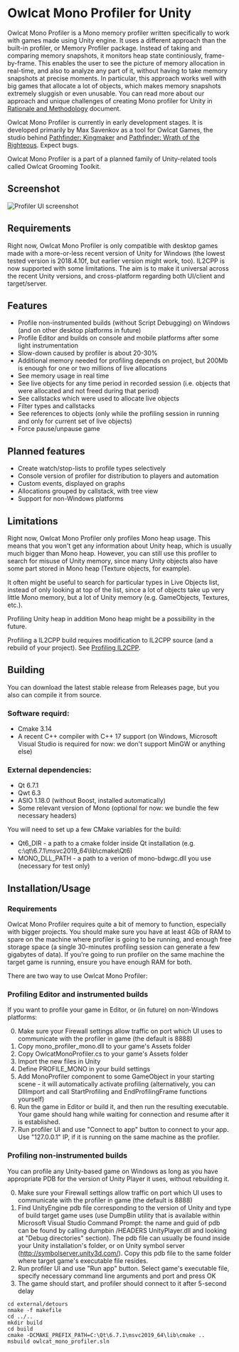 # Owlcat Mono Profiler for Unity

Owlcat Mono Profiler is a Mono memory profiler written specifically to work with games made using Unity engine. It uses a different approach than the built-in profiler, or Memory Profiler package. Instead of taking and comparing memory snapshots, it monitors heap state continiously, frame-by-frame. This enables the user to see the picture of memory allocation in real-time, and also to analyze any part of it, without having to take memory snapshots at precise moments. In particular, this approach works well with big games that allocate a lot of objects, which makes memory snapshots extremely sluggish or even unusable. You can read more about our approach and unique challenges of creating Mono profiler for Unity in [Rationale and Methodology](doc/Rationale.md) document.

Owlcat Mono Profiler is currently in early development stages. It is developed primarily by Max Savenkov as a tool for Owlcat Games, the studio behind [Pathfinder: Kingmaker](https://kingmaker.owlcatgames.com/) and [Pathfinder: Wrath of the Righteous](https://wrath.owlcatgames.com/). Expect bugs.

Owlcat Mono Profiler is a part of a planned family of Unity-related tools called Owlcat Grooming Toolkit.

## Screenshot

![Profiler UI screenshot](doc/current_screen.png)

## Requirements

Right now, Owlcat Mono Profiler is only compatible with desktop games made with a more-or-less recent version of Unity for Windows (the lowest tested version is 2018.4.10f, but earlier version might work, too). IL2CPP is now supported with some limitations. The aim is to make it universal across the recent Unity versions, and cross-platform regarding both UI/client and target/server.

## Features

- Profile non-instrumented builds (without Script Debugging) on Windows (and on other desktop platforms in future)
- Profile Editor and builds on console and mobile platforms after some light instrumentation
- Slow-down caused by profiler is about 20-30%
- Additional memory needed for profiling depends on project, but 200Mb is enough for one or two millions of live allocations
- See memory usage in real time
- See live objects for any time period in recorded session (i.e. objects that were allocated and not freed during that period)
- See callstacks which were used to allocate live objects
- Filter types and callstacks
- See references to objects (only while the profiling session in running and only for current set of live objects)
- Force pause/unpause game

## Planned features

- Create watch/stop-lists to profile types selectively
- Console version of profiler for distribution to players and automation
- Custom events, displayed on graphs
- Allocations grouped by callstack, with tree view
- Support for non-Windows platforms

## Limitations

Right now, Owlcat Mono Profiler only profiles Mono heap usage. This means that you won't get any information about Unity heap, which is usually much bigger than Mono heap. However, you can still use this profiler to search for misuse of Unity memory, since many Unity objects also have some part stored in Mono heap (Texture objects, for example).

It often might be useful to search for particular types in Live Objects list, instead of only looking at top of the list, since a lot of objects take up very little Mono memory, but a lot of Unity memory (e.g. GameObjects, Textures, etc.).

Profiling Unity heap in addition Mono heap might be a possibility in the future.

Profiling a IL2CPP build requires modification to IL2CPP source (and a rebuild of your project). See [Profiling IL2CPP](doc/il2cpp.md).

## Building

You can download the latest stable release from Releases page, but you also can compile it from source.

### Software requird:

- Cmake 3.14
- A recent C++ compiler with C++ 17 support (on Windows, Microsoft Visual Studio is required for now: we don't support MinGW or anything else)

### External dependencies:

- Qt 6.7.1
- Qwt 6.3
- ASIO 1.18.0 (without Boost, installed automatically)
- Some relevant version of Mono (optional for now: we bundle the few necessary headers)

You will need to set up a few CMake variables for the build:

- Qt6_DIR - a path to a cmake folder inside Qt installation (e.g. c:\qt\6.7.1\msvc2019_64\lib\cmake\Qt6\)
- MONO_DLL_PATH - a path to a verion of mono-bdwgc.dll you use (necessary for test only)

## Installation/Usage

### Requirements

Owlcat Mono Profiler requires quite a bit of memory to function, especially with bigger projects. You should make sure you have at least 4Gb of RAM to spare on the machine where profiler is going to be running, and enough free storage space (a single 30-minutes profiling session can generate a few gigabytes of data). If you're going to run profiler on the same machine the target game is running, ensure you have enough RAM for both.

There are two way to use Owlcat Mono Profiler:

### Profiling Editor and instrumented builds

If you want to profile your game in Editor, or (in future) on non-Windows platforms:

0. Make sure your Firewall settings allow traffic on port which UI uses to communicate with the profiler in game (the default is 8888)
1. Copy mono_profiler_mono.dll to your game's Assets folder
2. Copy OwlcatMonoProfiler.cs to your game's Assets folder
3. Import the new files in Unity
4. Define PROFILE_MONO in your build settings
5. Add MonoProfiler component to some GameObject in your starting scene - it will automatically activate profiling (alternatively, you can DllImport and call StartProfiling and EndProfilingFrame functions yourself)
6. Run the game in Editor or build it, and then run the resulting executable. Your game should hang while waiting for connection and resume after it is established.
7. Run profiler UI and use "Connect to app" button to connect to your app. Use "127.0.0.1" IP, if it is running on the same machine as the profiler.

### Profiling non-instrumented builds

You can profile any Unity-based game on Windows as long as you have appropriate PDB for the version of Unity Player it uses, without rebuilding it.

0. Make sure your Firewall settings allow traffic on port which UI uses to communicate with the profiler in game (the default is 8888)
1. Find UnityEngine pdb file corresponding to the version of Unity and type of build target game uses (use DumpBin utility that is available within Microsoft Visual Studio Command Prompt: the name and guid of pdb can be found by calling dumpbin /HEADERS UnityPlayer.dll and looking at "Debug directories" section). The pdb file can usually be found inside your Unity installation's folder, or on Unity symbol server (http://symbolserver.unity3d.com/). Copy this pdb file to the same folder where target game's executable file resides.
2. Run profiler UI and use "Run app" button. Select game's executable file, specify necessary command line arguments and port and press OK
3. The game should start, and profiler should connect to it after 5-second delay

```
cd external/detours
nmake -f makefile
cd ../..
mkdir build
cd build
cmake -DCMAKE_PREFIX_PATH=C:\Qt\6.7.1\msvc2019_64\lib\cmake ..
msbuild owlcat_mono_profiler.sln
```